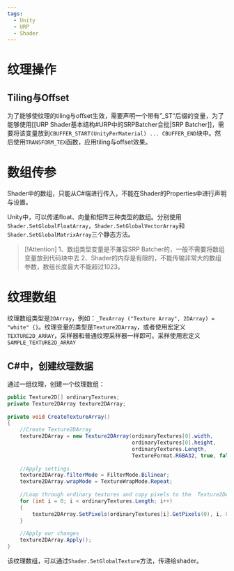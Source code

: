 ```yaml
---
tags:
  - Unity
  - URP
  - Shader
---
```

# 纹理操作

## Tiling与Offset

为了能够使纹理的tiling与offset生效，需要声明一个带有”\_ST“后缀的变量，为了能够使用[[URP Shader基本结构#URP中的SRPBatcher合批|SRP Batcher]]，需要将该变量放到`CBUFFER_START(UnityPerMaterial) ... CBUFFER_END`块中。然后使用`TRANSFORM_TEX`函数，应用tiling与offset效果。

# 数组传参

Shader中的数组，只能从C#端进行传入，不能在Shader的Properties中进行声明与设置。

Unity中，可以传递float、向量和矩阵三种类型的数组。分别使用`Shader.SetGlobalFloatArray`，`Shader.SetGlobalVectorArray`和`Shader.SetGlobalMatrixArray`三个静态方法。

>[!Attention]
>1、数组类型变量是不兼容SRP Batcher的，一般不需要将数组变量放到代码块中去
>2、Shader的内存是有限的，不能传输非常大的数组参数，数组长度最大不能超过1023。

# 纹理数组

纹理数组类型是`2DArray`，例如：`_TexArray ("Texture Array", 2DArray) = "white" {}`。纹理变量的类型是`Texture2DArray`，或者使用宏定义`TEXTURE2D_ARRAY`，采样器和普通纹理采样器一样即可。采样使用宏定义`SAMPLE_TEXTURE2D_ARRAY`

## C#中，创建纹理数据

通过一组纹理，创建一个纹理数组：
```C#
public Texture2D[] ordinaryTextures;  
private Texture2DArray texture2DArray;  
  
private void CreateTextureArray()  
{  
    //Create Texture2DArray  
    texture2DArray = new Texture2DArray(ordinaryTextures[0].width, 
										ordinaryTextures[0].height, 
										ordinaryTextures.Length,  
							            TextureFormat.RGBA32, true, false);  
    
    //Apply settings  
    texture2DArray.filterMode = FilterMode.Bilinear;  
    texture2DArray.wrapMode = TextureWrapMode.Repeat; 
     
    //Loop through ordinary textures and copy pixels to the  Texture2DArray    
    for (int i = 0; i < ordinaryTextures.Length; i++)  
    {        
	    texture2DArray.SetPixels(ordinaryTextures[i].GetPixels(0), i, 0);  
    }  
    
    //Apply our changes  
    texture2DArray.Apply();  
}
```
该纹理数组，可以通过`Shader.SetGlobalTexture`方法，传递给shader。


